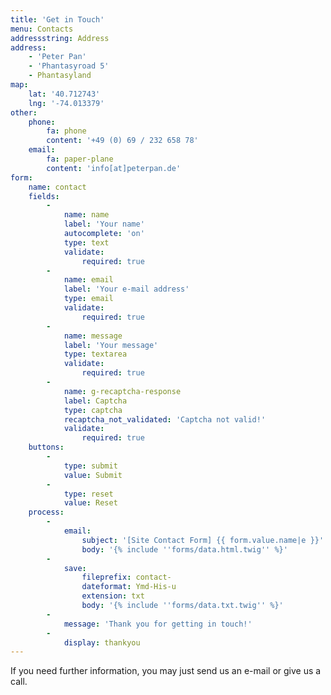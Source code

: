 ```yaml
---
title: 'Get in Touch'
menu: Contacts
addressstring: Address
address:
    - 'Peter Pan'
    - 'Phantasyroad 5'
    - Phantasyland
map:
    lat: '40.712743'
    lng: '-74.013379'
other:
    phone:
        fa: phone
        content: '+49 (0) 69 / 232 658 78'
    email:
        fa: paper-plane
        content: 'info[at]peterpan.de'
form:
    name: contact
    fields:
        -
            name: name
            label: 'Your name'
            autocomplete: 'on'
            type: text
            validate:
                required: true
        -
            name: email
            label: 'Your e-mail address'
            type: email
            validate:
                required: true
        -
            name: message
            label: 'Your message'
            type: textarea
            validate:
                required: true
        -
            name: g-recaptcha-response
            label: Captcha
            type: captcha
            recaptcha_not_validated: 'Captcha not valid!'
            validate:
                required: true
    buttons:
        -
            type: submit
            value: Submit
        -
            type: reset
            value: Reset
    process:
        -
            email:
                subject: '[Site Contact Form] {{ form.value.name|e }}'
                body: '{% include ''forms/data.html.twig'' %}'
        -
            save:
                fileprefix: contact-
                dateformat: Ymd-His-u
                extension: txt
                body: '{% include ''forms/data.txt.twig'' %}'
        -
            message: 'Thank you for getting in touch!'
        -
            display: thankyou
---
```


If you need further information, you may just send us an e-mail or give us a call.